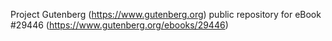 Project Gutenberg (https://www.gutenberg.org) public repository for eBook #29446 (https://www.gutenberg.org/ebooks/29446)
